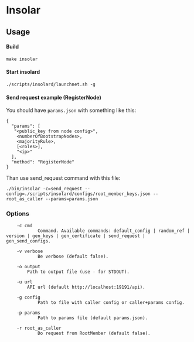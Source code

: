 Insolar
===============

Usage
----------
#### Build

    make insolar
   
#### Start insolard

    ./scripts/insolard/launchnet.sh -g
   
#### Send request example (RegisterNode)

You should have ```params.json``` with something like this:

    {
      "params": [
       "<public_key from node config>",
        <numberOfBootstrapNodes>,
        <majorityRule>,
        [<roles>],
        "<ip>"
      ],
      "method": "RegisterNode"
    }
Than use send_request command with this file:

    ./bin/insolar -c=send_request --config=./scripts/insolard/configs/root_member_keys.json --root_as_caller --params=params.json

### Options

        -c cmd
                Command. Available commands: default_config | random_ref | version | gen_keys | gen_certificate | send_request | gen_send_configs. 

        -v verbose
                Be verbose (default false).

        -o output
            Path to output file (use - for STDOUT).

        -u url
            API url (default http://localhost:19191/api).

        -g config
                Path to file with caller config or caller+params config.

        -p params
                Path to params file (default params.json).

        -r root_as_caller
                Do request from RootMember (default false).
